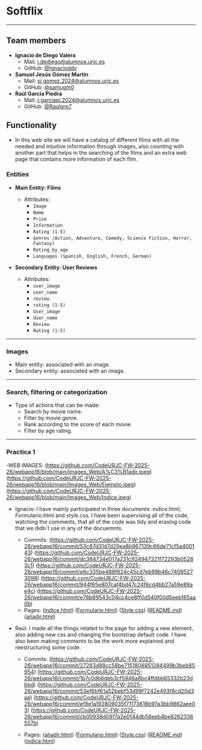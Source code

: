 #  Softflix
---
##  Team members 
- **Ignacio de Diego Valera**  
  -  Mail: i.dediego@alumnos.urjc.es  
  -  GitHub: [@Ignacioddv](https://github.com/Ignacioddv)
- **Samuel Jesús Gómez Martín**  
  -  Mail: sj.gomez.2024@alumnos.urjc.es  
  -  GitHub: [@samugm0](https://github.com/samugm0)
- **Raúl García Piedra**  
  -  Mail: r.garciapi.2024@alumnos.urjc.es  
  -  GitHub: [@Raulgrp7](https://github.com/Raulgrp7)
##  Functionality
- In this web site we will have a catalog of different films with all the  needed and intuitive information through images, also counting with another part that helps  in the searching of the films and an extra web page that contains more information of each film.
###  Entities
- **Main Entity: Films**  
  - Attributes: 
    - `Image`  
    - `Name`  
    - `Prize`
    - `Information`
    - `Rating (1-5)`
    - `Genres (Action, Adventure, Comedy, Science Fiction, Horror, Fantasy)`
    - `Rating_by_age`
    - `Languages (Spanish, English, French, German)`

- **Secondary Entity: User Reviews**  
  - Attributes:   
    - `user_image`  
    - `user_name`
    - `review`
    - `rating (1-5)`
    - `User_image`  
    - `User_name`
    - `Review`
    - `Rating (1-5)`

---

###  Images
- Main entity: associated with an image.  
- Secondary entity: associated with an image.  
---
###  Search, filtering or categorization
- Type of actions that can be made:  
  - Search by movie name.  
  - Filter by movie genre.  
  - Rank according to the score of each movie.
  - Filter by age rating.

---

### Practica 1
-WEB IMAGES: (https://github.com/CodeURJC-FW-2025-26/webapp16/blob/main/Images_Web/A%C3%B1adir.jpeg)
             (https://github.com/CodeURJC-FW-2025-26/webapp16/blob/main/Images_Web/Ejemplo.jpeg)
             (https://github.com/CodeURJC-FW-2025-26/webapp16/blob/main/Images_Web/Indice.jpeg)
  
- Ignacio: I have mainly participated in three documents: indice.html, Formulario.html and style.css. I have been supervising all of the code, watching the comments, that all of the code was tidy and erasing code that we didn´t use in any of the docuemnts.
  - Commits: (https://github.com/CodeURJC-FW-2025-26/webapp16/commit/53c87d31d7d29ea8b967139c66de71cf5a400143)
             (https://github.com/CodeURJC-FW-2025-26/webapp16/commit/dc384734e017a231c924947321f72293b05283c1)
             (https://github.com/CodeURJC-FW-2025-26/webapp16/commit/e6c335be488f624c45cd7eb99b46c74095273098)
             (https://github.com/CodeURJC-FW-2025-26/webapp16/commit/944f65e807caf4bd47c24f6cd4bb27a59e89ae4c)
             (https://github.com/CodeURJC-FW-2025-26/webapp16/commit/e76b69543c04cc4ce8ff0d540f00d5eeb165aa0b)
  - Pages: ([indice.html](https://github.com/CodeURJC-FW-2025-26/webapp16/blob/main/indice.html))
          ([Formulario.html](https://github.com/CodeURJC-FW-2025-26/webapp16/blob/main/Formulario.html))
          ([Style.css](https://github.com/CodeURJC-FW-2025-26/webapp16/blob/main/style.css))
          ([README.md](https://github.com/CodeURJC-FW-2025-26/webapp16/blob/main/README.md))
          ([añadir.html](https://github.com/CodeURJC-FW-2025-26/webapp16/blob/main/a%C3%B1adir.html))


- Raúl: I made all the things related to the page for adding a new element, also adding new css and changing the bootstrap default code. I have also been making comments to be the work more explained and reestructuring some code.
  - Commits: (https://github.com/CodeURJC-FW-2025-26/webapp16/commit/27283d88cc58be7151808851284499b3beb85954)
             (https://github.com/CodeURJC-FW-2025-26/webapp16/commit/1b7c0db6deb3cf5946a8bc4ffdbb65332b23dbbd)
             (https://github.com/CodeURJC-FW-2025-26/webapp16/commit/53ef6bf61a52bebf53d99f7242e493f8cd20d3ae)
             (https://github.com/CodeURJC-FW-2025-26/webapp16/commit/ef8e1a192809035f71173618b97a3bb9862aee03)
             (https://github.com/CodeURJC-FW-2025-26/webapp16/commit/cb00938d0917a2e0144db58eeb4be8262336557b)
  
  - Pages:  ([añadir.html](https://github.com/CodeURJC-FW-2025-26/webapp16/blob/main/a%C3%B1adir.html))
            ([Formulario.html](https://github.com/CodeURJC-FW-2025-26/webapp16/blob/main/Formulario.html))
            ([Style.css](https://github.com/CodeURJC-FW-2025-26/webapp16/blob/main/style.css))
            ([README.md](https://github.com/CodeURJC-FW-2025-26/webapp16/blob/main/README.md))
            ([indice.html](https://github.com/CodeURJC-FW-2025-26/webapp16/blob/main/indice.html))

